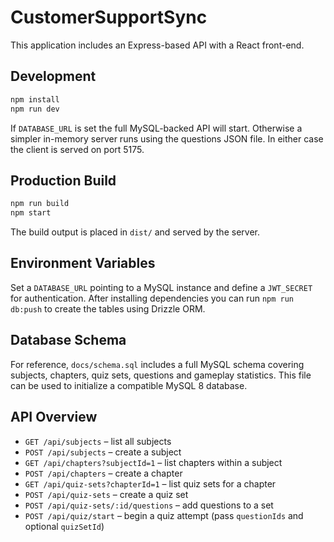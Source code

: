 # CustomerSupportSync

This application includes an Express-based API with a React front-end.

## Development

```bash
npm install
npm run dev
```
If `DATABASE_URL` is set the full MySQL-backed API will start. Otherwise a
simpler in-memory server runs using the questions JSON file. In either case the
client is served on port 5175.

## Production Build

```bash
npm run build
npm start
```

The build output is placed in `dist/` and served by the server.

## Environment Variables

Set a `DATABASE_URL` pointing to a MySQL instance and define a `JWT_SECRET` for authentication.
After installing dependencies you can run `npm run db:push` to create the tables using Drizzle ORM.

## Database Schema

For reference, `docs/schema.sql` includes a full MySQL schema covering
subjects, chapters, quiz sets, questions and gameplay statistics. This file can
be used to initialize a compatible MySQL 8 database.

## API Overview

- `GET /api/subjects` – list all subjects
- `POST /api/subjects` – create a subject
- `GET /api/chapters?subjectId=1` – list chapters within a subject
- `POST /api/chapters` – create a chapter
- `GET /api/quiz-sets?chapterId=1` – list quiz sets for a chapter
- `POST /api/quiz-sets` – create a quiz set
- `POST /api/quiz-sets/:id/questions` – add questions to a set
- `POST /api/quiz/start` – begin a quiz attempt (pass 
  `questionIds` and optional `quizSetId`)

